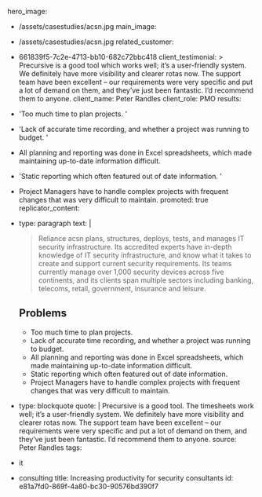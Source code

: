 hero_image:
  - /assets/casestudies/acsn.jpg
main_image:
  - /assets/casestudies/acsn.jpg
related_customer:
  - 661839f5-7c2e-4713-bb10-682c72bbc418
client_testimonial: >
  Precursive is a good tool which works well; it’s a user-friendly system. We definitely have more
  visibility and clearer rotas now. The support team have been excellent – our requirements were
  very specific and put a lot of demand on them, and they’ve just been fantastic. I’d recommend
  them to anyone.
client_name: Peter Randles
client_role: PMO
results:
  - 'Too much time to plan projects. '
  - 'Lack of accurate time recording, and whether a project was running to budget. '
  - >
    All planning and reporting was done in Excel spreadsheets, which made maintaining up-to-date
    information difficult.
  - 'Static reporting which often featured out of date information. '
  - >
    Project Managers have to handle complex projects with frequent changes that was very difficult to
    maintain.
promoted: true
replicator_content:
  - 
    type: paragraph
    text: |
      > Reliance acsn plans, structures, deploys, tests, and manages IT security infrastructure. Its accredited experts have in-depth knowledge of IT security infrastructure, and know what it takes to create and support current security requirements. Its teams currently manage over 1,000 security devices across five continents, and its clients span multiple sectors including banking, telecoms, retail, government, insurance and leisure.
      
      
      ## Problems
      
      - Too much time to plan projects.
      - Lack of accurate time recording, and whether a project was running to budget.
      - All planning and reporting was done in Excel spreadsheets, which made maintaining up-to-date information difficult.
      - Static reporting which often featured out of date information.
      - Project Managers have to handle complex projects with frequent changes that was very difficult to maintain.
  - 
    type: blockquote
    quote: |
      Precursive is a good tool. The timesheets work well; it’s a user-friendly system. We
      definitely have more visibility and clearer rotas now. The support team have been
      excellent – our requirements were very specific and put a lot of demand on them,
      and they’ve just been fantastic. I’d recommend them to anyone.
    source: Peter Randles
tags:
  - it
  - consulting
title: Increasing productivity for security consultants
id: e81a7fd0-869f-4a80-bc30-90576bd390f7
